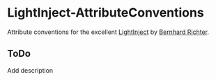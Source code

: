 # LightInject-AttributeConventions
Attribute conventions for the excellent [LightInject](https://github.com/seesharper/LightInject/ "LightInject") by [Bernhard Richter](https://github.com/seesharper).

## ToDo
Add description
